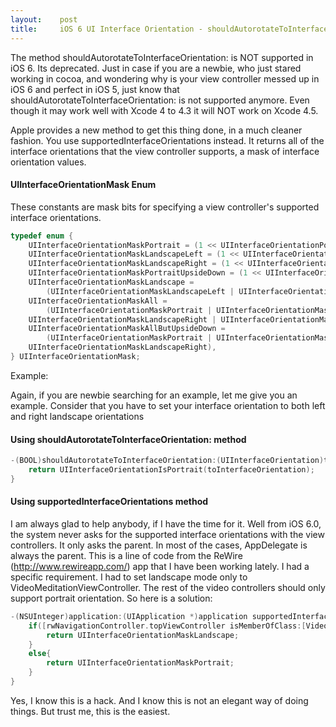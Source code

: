 ```yaml
---
layout:    post
title:     iOS 6 UI Interface Orientation - shouldAutorotateToInterfaceOrientation - Not Working
---
```


The method shouldAutorotateToInterfaceOrientation: is NOT supported in iOS 6. Its deprecated. Just in case if you are a newbie, who just stared working in cocoa, and wondering why is your view controller messed up in iOS 6 and perfect in iOS 5, just know that shouldAutorotateToInterfaceOrientation: is not supported anymore. Even though it may work well with Xcode 4 to 4.3 it will NOT work on Xcode 4.5.

Apple provides a new method to get this thing done, in a much cleaner fashion. You use supportedInterfaceOrientations instead. It returns all of the interface orientations that the view controller supports, a mask of interface orientation values.

#### UIInterfaceOrientationMask Enum

These constants are mask bits for specifying a view controller's supported interface orientations.

```objective-c
typedef enum {
    UIInterfaceOrientationMaskPortrait = (1 << UIInterfaceOrientationPortrait),
    UIInterfaceOrientationMaskLandscapeLeft = (1 << UIInterfaceOrientationLandscapeLeft),
    UIInterfaceOrientationMaskLandscapeRight = (1 << UIInterfaceOrientationLandscapeRight),
    UIInterfaceOrientationMaskPortraitUpsideDown = (1 << UIInterfaceOrientationPortraitUpsideDown),
    UIInterfaceOrientationMaskLandscape =
        (UIInterfaceOrientationMaskLandscapeLeft | UIInterfaceOrientationMaskLandscapeRight),
    UIInterfaceOrientationMaskAll =
        (UIInterfaceOrientationMaskPortrait | UIInterfaceOrientationMaskLandscapeLeft |
    UIInterfaceOrientationMaskLandscapeRight | UIInterfaceOrientationMaskPortraitUpsideDown),
    UIInterfaceOrientationMaskAllButUpsideDown =
        (UIInterfaceOrientationMaskPortrait | UIInterfaceOrientationMaskLandscapeLeft |
    UIInterfaceOrientationMaskLandscapeRight),
} UIInterfaceOrientationMask;
```

Example:

Again, if you are newbie searching for an example, let me give you an example. Consider that you have to set your interface orientation to both left and right landscape orientations

#### Using shouldAutorotateToInterfaceOrientation: method

```objective-c
-(BOOL)shouldAutorotateToInterfaceOrientation:(UIInterfaceOrientation)toInterfaceOrientation {
    return UIInterfaceOrientationIsPortrait(toInterfaceOrientation);
}
```

#### Using supportedInterfaceOrientations method

I am always glad to help anybody, if I have the time for it. Well from iOS 6.0, the system never asks for the supported interface orientations with the view controllers. It only asks the parent. In most of the cases, AppDelegate is always the parent. This is a line of code from the ReWire (http://www.rewireapp.com/) app that I have been working lately. I had a specific requirement. I had to set landscape mode only to VideoMeditationViewController. The rest of the video controllers should only support portrait orientation. So here is a solution:

```objective-c
-(NSUInteger)application:(UIApplication *)application supportedInterfaceOrientationsForWindow:(UIWindow *)window{
    if([rwNavigationController.topViewController isMemberOfClass:[VideoMeditationViewController class]]){
        return UIInterfaceOrientationMaskLandscape;
    }
    else{
        return UIInterfaceOrientationMaskPortrait;
    }
}
```

Yes, I know this is a hack. And I know this is not an elegant way of doing things. But trust me, this is the easiest.
